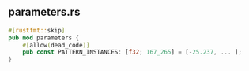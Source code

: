 ## parameters.rs

```rs
#[rustfmt::skip]
pub mod parameters {
    #[allow(dead_code)]
    pub const PATTERN_INSTANCES: [f32; 167_265] = [-25.237, ... ];
}
```